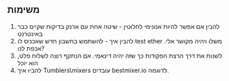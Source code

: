 ## משימות
1. להבין אם אפשר להיות אנונימי לחלוטין - שיטה אחת עם ארנק בדיקות שקיים כבר באינטרנט
2. להבין איך - להשתמש בחשבון חדש שאכניס לו test ether משלו ויהיה מקושר אלי. אכפת לנו?
3. לשנות את דרך הרצת הפקודות כך שזה יהיה דינאמי. אם הנתקף רוצה לשלוח פלט, הוא יוכל
4. להביו איך Tumblers\mixers עובדים bestmixer.io לדוגמה.
